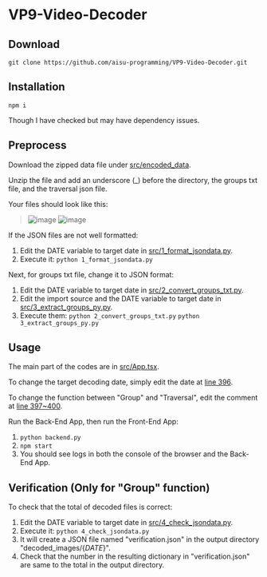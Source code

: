 # VP9-Video-Decoder

## Download
`git clone https://github.com/aisu-programming/VP9-Video-Decoder.git`

## Installation
`npm i`

Though I have checked but may have dependency issues.

## Preprocess
Download the zipped data file under [src/encoded_data](https://github.com/aisu-programming/VP9-Video-Decoder/tree/master/src/encoded_data).

Unzip the file and add an underscore (_) before the directory, the groups txt file, and the traversal json file.

Your files should look like this:
> ![image](https://github.com/aisu-programming/VP9-Video-Decoder/assets/66176726/abcabbe9-7e91-431c-b9f1-391166a4470c)
> ![image](https://github.com/aisu-programming/VP9-Video-Decoder/assets/66176726/2d705469-7d9e-4756-9d37-9c9f77b767ea)

If the JSON files are not well formatted:
1. Edit the DATE variable to target date in [src/1_format_jsondata.py](https://github.com/aisu-programming/VP9-Video-Decoder/blob/master/1_format_jsondata.py#L1).
2. Execute it: `python 1_format_jsondata.py`

Next, for groups txt file, change it to JSON format:
1. Edit the DATE variable to target date in [src/2_convert_groups_txt.py](https://github.com/aisu-programming/VP9-Video-Decoder/blob/master/2_convert_groups_txt.py#L1).
2. Edit the import source and the DATE variable to target date in [src/3_extract_groups_py.py](https://github.com/aisu-programming/VP9-Video-Decoder/blob/master/3_extract_groups_py.py#L1:L2).
3. Execute them: `python 2_convert_groups_txt.py` `python 3_extract_groups_py.py`

## Usage
The main part of the codes are in [src/App.tsx](https://github.com/aisu-programming/VP9-Video-Decoder/blob/master/src/App.tsx).

To change the target decoding date, simply edit the date at [line 396](https://github.com/aisu-programming/VP9-Video-Decoder/blob/master/src/App.tsx#L396).

To change the function between "Group" and "Traversal", edit the comment at [line 397~400](https://github.com/aisu-programming/VP9-Video-Decoder/blob/master/src/App.tsx#L397:400).

Run the Back-End App, then run the Front-End App:
1. `python backend.py`
2. `npm start`
3. You should see logs in both the console of the browser and the Back-End App.

## Verification (Only for "Group" function)
To check that the total of decoded files is correct:
1. Edit the DATE variable to target date in [src/4_check_jsondata.py](https://github.com/aisu-programming/VP9-Video-Decoder/blob/master/4_check_jsondata.py#L1).
2. Execute it: `python 4_check_jsondata.py`
3. It will create a JSON file named "verification.json" in the output directory "decoded_images/{_DATE_}".
4. Check that the number in the resulting dictionary in "verification.json" are same to the total in the output directory.
